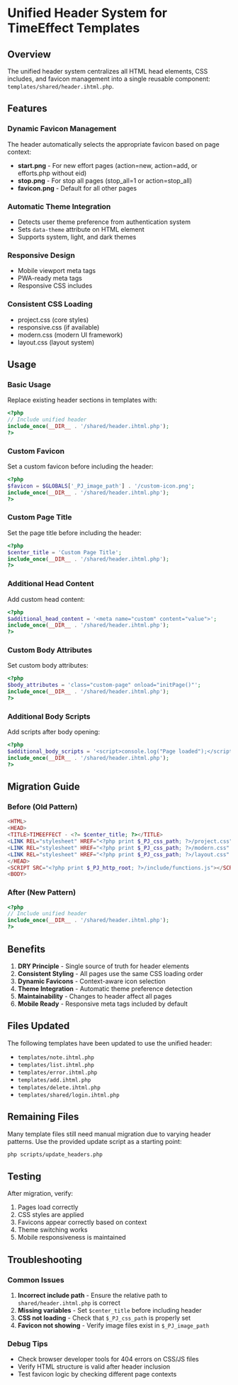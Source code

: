 # Unified Header System for TimeEffect Templates

## Overview

The unified header system centralizes all HTML head elements, CSS includes, and favicon management into a single reusable component: `templates/shared/header.ihtml.php`.

## Features

### Dynamic Favicon Management
The header automatically selects the appropriate favicon based on page context:

- **start.png** - For new effort pages (action=new, action=add, or efforts.php without eid)
- **stop.png** - For stop all pages (stop_all=1 or action=stop_all)
- **favicon.png** - Default for all other pages

### Automatic Theme Integration
- Detects user theme preference from authentication system
- Sets `data-theme` attribute on HTML element
- Supports system, light, and dark themes

### Responsive Design
- Mobile viewport meta tags
- PWA-ready meta tags
- Responsive CSS includes

### Consistent CSS Loading
- project.css (core styles)
- responsive.css (if available)
- modern.css (modern UI framework)
- layout.css (layout system)

## Usage

### Basic Usage
Replace existing header sections in templates with:

```php
<?php
// Include unified header
include_once(__DIR__ . '/shared/header.ihtml.php');
?>
```

### Custom Favicon
Set a custom favicon before including the header:

```php
<?php
$favicon = $GLOBALS['_PJ_image_path'] . '/custom-icon.png';
include_once(__DIR__ . '/shared/header.ihtml.php');
?>
```

### Custom Page Title
Set the page title before including the header:

```php
<?php
$center_title = 'Custom Page Title';
include_once(__DIR__ . '/shared/header.ihtml.php');
?>
```

### Additional Head Content
Add custom head content:

```php
<?php
$additional_head_content = '<meta name="custom" content="value">';
include_once(__DIR__ . '/shared/header.ihtml.php');
?>
```

### Custom Body Attributes
Set custom body attributes:

```php
<?php
$body_attributes = 'class="custom-page" onload="initPage()"';
include_once(__DIR__ . '/shared/header.ihtml.php');
?>
```

### Additional Body Scripts
Add scripts after body opening:

```php
<?php
$additional_body_scripts = '<script>console.log("Page loaded");</script>';
include_once(__DIR__ . '/shared/header.ihtml.php');
?>
```

## Migration Guide

### Before (Old Pattern)
```php
<HTML>
<HEAD>
<TITLE>TIMEEFFECT - <?= $center_title; ?></TITLE>
<LINK REL="stylesheet" HREF="<?php print $_PJ_css_path; ?>/project.css" TYPE="text/css">
<LINK REL="stylesheet" HREF="<?php print $_PJ_css_path; ?>/modern.css" TYPE="text/css">
<LINK REL="stylesheet" HREF="<?php print $_PJ_css_path; ?>/layout.css" TYPE="text/css">
</HEAD>
<SCRIPT SRC="<?php print $_PJ_http_root; ?>/include/functions.js"></SCRIPT>
<BODY>
```

### After (New Pattern)
```php
<?php
// Include unified header
include_once(__DIR__ . '/shared/header.ihtml.php');
?>
```

## Benefits

1. **DRY Principle** - Single source of truth for header elements
2. **Consistent Styling** - All pages use the same CSS loading order
3. **Dynamic Favicons** - Context-aware icon selection
4. **Theme Integration** - Automatic theme preference detection
5. **Maintainability** - Changes to header affect all pages
6. **Mobile Ready** - Responsive meta tags included by default

## Files Updated

The following templates have been updated to use the unified header:

- `templates/note.ihtml.php`
- `templates/list.ihtml.php`
- `templates/error.ihtml.php`
- `templates/add.ihtml.php`
- `templates/delete.ihtml.php`
- `templates/shared/login.ihtml.php`

## Remaining Files

Many template files still need manual migration due to varying header patterns. Use the provided update script as a starting point:

```bash
php scripts/update_headers.php
```

## Testing

After migration, verify:

1. Pages load correctly
2. CSS styles are applied
3. Favicons appear correctly based on context
4. Theme switching works
5. Mobile responsiveness is maintained

## Troubleshooting

### Common Issues

1. **Incorrect include path** - Ensure the relative path to `shared/header.ihtml.php` is correct
2. **Missing variables** - Set `$center_title` before including header
3. **CSS not loading** - Check that `$_PJ_css_path` is properly set
4. **Favicon not showing** - Verify image files exist in `$_PJ_image_path`

### Debug Tips

- Check browser developer tools for 404 errors on CSS/JS files
- Verify HTML structure is valid after header inclusion
- Test favicon logic by checking different page contexts
